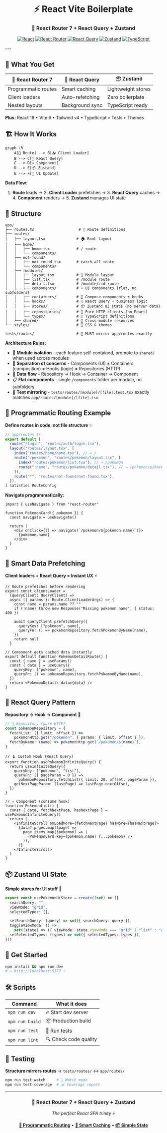<div align="center">

# ⚡️ React Vite Boilerplate

### 🚀 React Router 7 + React Query + Zustand

[![React](https://img.shields.io/badge/React-19-61dafb?logo=react)](https://react.dev)
[![React Router](https://img.shields.io/badge/React%20Router-7-ca4245?logo=react-router)](https://reactrouter.com)
[![React Query](https://img.shields.io/badge/React%20Query-5-ff6b6b?logo=reactquery)](https://tanstack.com/query)
[![Zustand](https://img.shields.io/badge/Zustand-4-6366f1?logo=zustand)](https://zustand-demo.pmnd.rs)
[![TypeScript](https://img.shields.io/badge/TypeScript-5.0-3178c6?logo=typescript)](https://typescriptlang.org)
</div>
---

## 🎯 What You Get

| 🧭 **React Router 7** | 🔄 **React Query** | 📦 **Zustand**     |
| --------------------- | ------------------ | ------------------ |
| Programmatic routes   | Smart caching      | Lightweight stores |
| Client loaders        | Auto-refetching    | Zero boilerplate   |
| Nested layouts        | Background sync    | TypeScript ready   |

**Plus:** React 19 • Vite 6 • Tailwind v4 • TypeScript • Tests • Themes

## 🏗️ How It Works

```mermaid
graph LR
    A[🧭 Route] --> B[📥 Client Loader]
    B --> C[🔄 React Query]
    C --> D[⚛️ Component]
    D --> E[📦 Zustand]
    E --> F[🎨 UI Update]
```

**Data Flow:**

1. **Route** loads → 2. **Client Loader** prefetches → 3. **React Query** caches → 4. **Component** renders → 5. **Zustand** manages UI state

## 📂 Structure

```
app/
├── routes.ts                    # 🧭 Route definitions
├── routes/
│   ├── layout.tsx              # 🏠 Root layout
│   ├── home/
│   │   ├── home.tsx            # / route
│   │   └── components/
│   ├── not-found/
│   │   ├── not-found.tsx       # catch-all route
│   │   └── components/
│   ├── [module]/
│   │   ├── layout.tsx          # 🎨 Module layout
│   │   ├── list.tsx            # /module route
│   │   ├── detail.tsx          # /module/:id route
│   │   ├── components/         # ⚛️ UI components (flat, no subfolders)
│   │   ├── containers/         # 🔗 Compose components + hooks
│   │   ├── hooks/              # 🔄 React Query + business logic
│   │   ├── stores/             # 📦 Zustand UI state (no server data)
│   │   ├── repositories/       # 📡 Pure HTTP clients (no React)
│   │   └── types/              # 🔷 TypeScript definitions
│   └── shared/                 # 🤝 Cross-module resources
└── styles/                     # 🎨 CSS & themes

tests/routes/                   # 🧪 MUST mirror app/routes exactly
```

**Architecture Rules:**

- 📁 **Module isolation** - each feature self-contained, promote to `shared/` when used across modules
- 🚫 **Separation of concerns** - Components (UI) ≠ Containers (composition) ≠ Hooks (logic) ≠ Repositories (HTTP)
- 🔄 **Data flow** - Repository → Hook → Container → Component
- 📋 **Flat components** - single `/components` folder per module, no subfolders
- 🧪 **Test mirroring** - `tests/routes/[module]/[file].test.tsx` exactly matches `app/routes/[module]/[file].tsx`

## 🧭 Programmatic Routing Example

**Define routes in code, not file structure** ✨

```ts
// app/routes.ts
export default [
  route("/login", "routes/auth/login.tsx"),
  layout("routes/layout.tsx", [
    index("routes/home/home.tsx"), // → /
    route("/pokemon", "routes/pokemon/layout.tsx", [
      index("routes/pokemon/list.tsx"), // → /pokemon
      route(":name", "routes/pokemon/detail.tsx"), // → /pokemon/pikachu
    ]),
    route("*", "routes/not-found/not-found.tsx"),
  ]),
] satisfies RouteConfig
```

**Navigate programmatically:**

```tsx
import { useNavigate } from "react-router"

function PokemonCard({ pokemon }) {
  const navigate = useNavigate()

  return (
    <div onClick={() => navigate(`/pokemon/${pokemon.name}`)}>
      {pokemon.name}
    </div>
  )
}
```

## 🔄 Smart Data Prefetching

**Client loaders + React Query = Instant UX** ⚡️

```tsx
// Route prefetches before rendering
export const clientLoader =
  (queryClient: QueryClient) =>
  async ({ params }: Route.ClientLoaderArgs) => {
    const name = params.name ?? ""
    if (!name) throw new Response("Missing pokemon name", { status: 400 })

    await queryClient.prefetchQuery({
      queryKey: ["pokemon", name],
      queryFn: () => pokemonRepository.fetchPokemonByName(name),
    })
    return null
  }

// Component gets cached data instantly
export default function PokemonDetailRoute() {
  const { name } = useParams()
  const { data } = useQuery({
    queryKey: ["pokemon", name],
    queryFn: () => pokemonRepository.fetchPokemonByName(name),
  })
  return <PokemonDetails data={data} />
}
```

## 🔄 React Query Pattern

**Repository → Hook → Component** 🎯

```ts
// 📡 Repository (pure HTTP)
const pokemonRepository = {
  fetchList: ({ limit, offset }) =>
    pokemonHttp.get("/pokemon", { params: { limit, offset } }),
  fetchByName: (name) => pokemonHttp.get(`/pokemon/${name}`),
}
```

```tsx
// 🪝 Custom Hook (React Query)
export function usePokemonInfiniteQuery() {
  return useInfiniteQuery({
    queryKey: ["pokemon", "list"],
    queryFn: ({ pageParam = 0 }) =>
      pokemonRepository.fetchList({ limit: 20, offset: pageParam }),
    getNextPageParam: (lastPage) => lastPage.nextOffset,
  })
}
```

```tsx
// ⚛️ Component (consume hook)
function PokemonList() {
  const { data, fetchNextPage, hasNextPage } = usePokemonInfiniteQuery()
  return (
    <InfiniteScroll onLoadMore={fetchNextPage} hasMore={hasNextPage}>
      {data?.pages.map((page) =>
        page.items.map((pokemon) => (
          <PokemonCard key={pokemon.name} {...pokemon} />
        )),
      )}
    </InfiniteScroll>
  )
}
```

## 📦 Zustand UI State

**Simple stores for UI stuff** 🎨

```ts
export const usePokemonUiStore = create((set) => ({
  searchQuery: "",
  viewMode: "grid",
  selectedTypes: [],

  setSearchQuery: (query) => set({ searchQuery: query }),
  toggleViewMode: () =>
    set((state) => ({ viewMode: state.viewMode === "grid" ? "list" : "grid" })),
  setSelectedTypes: (types) => set({ selectedTypes: types }),
}))
```

## 🚀 Get Started

```bash
npm install && npm run dev
# → http://localhost:5173 ✨
```

## 🛠️ Scripts

| Command         | What it does          |
| --------------- | --------------------- |
| `npm run dev`   | 🔥 Start dev server   |
| `npm run build` | 📦 Production build   |
| `npm run test`  | 🧪 Run tests          |
| `npm run lint`  | 🔍 Check code quality |

## 🧪 Testing

**Structure mirrors routes** → `tests/routes/` ↔ `app/routes/`

```bash
npm run test:watch     # 👀 Watch mode
npm run test:coverage  # 📊 Coverage report
```

---

<div align="center">

### 🎯 **React Router 7** + **React Query** + **Zustand**

_The perfect React SPA trinity_ ⚡️

**[🧭 Programmatic Routing](#-programmatic-routing-example)** • **[🔄 Smart Caching](#-smart-data-prefetching)** • **[📦 Simple State](#-zustand-ui-state)**

</div>
